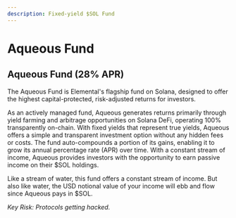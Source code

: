 ```yaml
---
description: Fixed-yield $SOL Fund
---
```


# Aqueous Fund

## Aqueous Fund (28% APR)

The Aqueous Fund is Elemental's flagship fund on Solana, designed to offer the highest capital-protected, risk-adjusted returns for investors.

As an actively managed fund, Aqueous generates returns primarily through yield farming and arbitrage opportunities on Solana DeFi, operating 100% transparently on-chain. With fixed yields that represent true yields, Aqueous offers a simple and transparent investment option without any hidden fees or costs. The fund auto-compounds a portion of its gains, enabling it to grow its annual percentage rate (APR) over time. With a constant stream of income, Aqueous provides investors with the opportunity to earn passive income on their $SOL holdings.

Like a stream of water, this fund offers a constant stream of income. But also like water, the USD notional value of your income will ebb and flow since Aqueous pays in $SOL.

_Key Risk: Protocols getting hacked._
